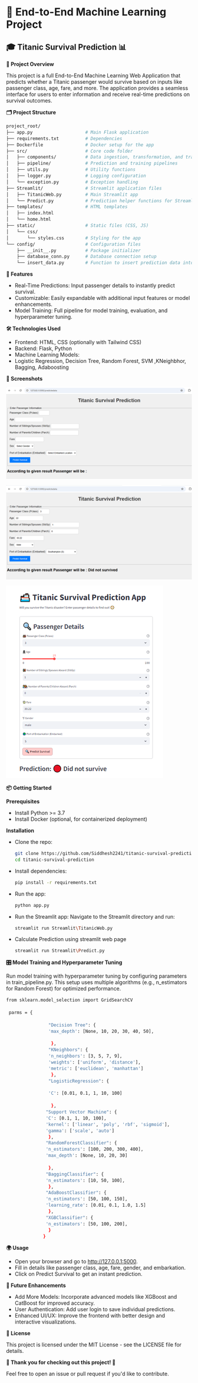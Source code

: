 # 🚢 End-to-End Machine Learning Project

## 🎓 Titanic Survival Prediction 📊

**🌟 Project Overview**

This project is a full End-to-End Machine Learning Web Application that predicts whether a Titanic passenger would survive based on inputs like passenger class, age, fare, and more. The application provides a seamless interface for users to enter information and receive real-time predictions on survival outcomes.

**🗂️ Project Structure**
```bash
project_root/
├── app.py                    # Main Flask application
├── requirements.txt          # Dependencies
├── Dockerfile                # Docker setup for the app
├── src/                      # Core code folder
│   ├── components/           # Data ingestion, transformation, and training
│   ├── pipeline/             # Prediction and training pipelines
│   ├── utils.py              # Utility functions
│   ├── logger.py             # Logging configuration
│   └── exception.py          # Exception handling
├── Streamlit/                # Streamlit application files
│   ├── TitanicWeb.py         # Main Streamlit app
│   └── Predict.py            # Prediction helper functions for Streamlit
├── templates/                # HTML templates
│   ├── index.html
│   └── home.html
├── static/                   # Static files (CSS, JS)
│   └── css/
│       └── styles.css        # Styling for the app
└── config/                   # Configuration files
    ├── __init__.py           # Package initializer
    ├── database_conn.py      # Database connection setup
    └── insert_data.py        # Function to insert prediction data into the database
```
**🚀 Features**

* Real-Time Predictions: Input passenger details to instantly predict survival.
* Customizable: Easily expandable with additional input features or model enhancements.
* Model Training: Full pipeline for model training, evaluation, and hyperparameter tuning.

**🛠️ Technologies Used**

* Frontend: HTML, CSS (optionally with Tailwind CSS)
* Backend: Flask, Python
* Machine Learning Models:
* Logistic Regression, Decision Tree, Random Forest, SVM ,KNeighbhor, Bagging, Adaboosting

**📸 Screenshots**

![Home Page Screenshot](Images/Before.png)

![Prediction Page](Images/After.png)

![Streamlit_Prediction](Images/Stream.png)

**📦 Getting Started**

**Prerequisites**
* Install Python >= 3.7
* Install Docker (optional, for containerized deployment)

**Installation**

* Clone the repo:
   ```bash
   git clone https://github.com/Siddhesh2241/titanic-survival-prediction.git
   cd titanic-survival-prediction
   ```
* Install dependencies:
  ```bash
  pip install -r requirements.txt
  ```
* Run the app:
  ```bash
  python app.py
  ```
* Run the Streamlit app: Navigate to the Streamlit directory and run:
  ```bash
  streamlit run Streamlit\TitanicWeb.py
  ```
* Calculate Prediction using streamlit web page
  ```bash
  streamlit run Streamlit\Predict.py
  ```

**🎛️ Model Training and Hyperparameter Tuning**

Run model training with hyperparameter tuning by configuring parameters in train_pipeline.py. This setup uses multiple algorithms (e.g., n_estimators for Random Forest) for optimized performance.

```bash
from sklearn.model_selection import GridSearchCV

 parms = {

                "Decision Tree": {
                'max_depth': [None, 10, 20, 30, 40, 50],
            
                 },
                "KNeighbors": {
                'n_neighbors': [3, 5, 7, 9],
                'weights': ['uniform', 'distance'],
                'metric': ['euclidean', 'manhattan']
                 },
                "LogisticRegression": {
               
                'C': [0.01, 0.1, 1, 10, 100]
              
                 },
               "Support Vector Machine": {
               'C': [0.1, 1, 10, 100],
               'kernel': ['linear', 'poly', 'rbf', 'sigmoid'],
               'gamma': ['scale', 'auto']
                },
               "RandomForestClassifier": {
               'n_estimators': [100, 200, 300, 400],
               'max_depth': [None, 10, 20, 30]
            
                },
               "BaggingClassifier": {
               'n_estimators': [10, 50, 100],
                },
               "AdaBoostClassifier": {
               'n_estimators': [50, 100, 150],
               'learning_rate': [0.01, 0.1, 1.0, 1.5]
                },
               "XGBClassifier": {
               'n_estimators': [50, 100, 200],
                }
              }
```

**🌍 Usage**

* Open your browser and go to http://127.0.0.1:5000.
* Fill in details like passenger class, age, fare, gender, and embarkation.
* Click on Predict Survival to get an instant prediction.

**🤖 Future Enhancements**

* Add More Models: Incorporate advanced models like XGBoost and CatBoost for improved accuracy.
* User Authentication: Add user login to save individual predictions.
* Enhanced UI/UX: Improve the frontend with better design and interactive visualizations.

**📝 License**

This project is licensed under the MIT License - see the LICENSE file for details.

**🎉 Thank you for checking out this project! 🎉**

Feel free to open an issue or pull request if you'd like to contribute.